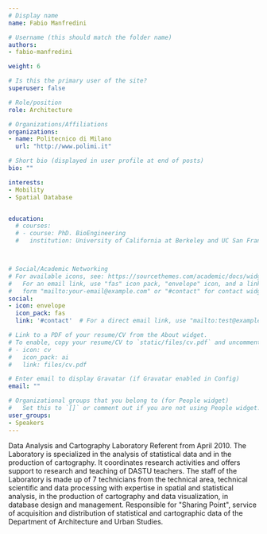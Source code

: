 ```yaml
---
# Display name
name: Fabio Manfredini

# Username (this should match the folder name)
authors:
- fabio-manfredini

weight: 6

# Is this the primary user of the site?
superuser: false

# Role/position
role: Architecture

# Organizations/Affiliations
organizations:
- name: Politecnico di Milano
  url: "http://www.polimi.it"

# Short bio (displayed in user profile at end of posts)
bio: ""

interests:
- Mobility
- Spatial Database


education:
  # courses:
  # - course: PhD. BioEngineering
  #   institution: University of California at Berkeley and UC San Francisco



# Social/Academic Networking
# For available icons, see: https://sourcethemes.com/academic/docs/widgets/#icons
#   For an email link, use "fas" icon pack, "envelope" icon, and a link in the
#   form "mailto:your-email@example.com" or "#contact" for contact widget.
social:
- icon: envelope
  icon_pack: fas
  link: '#contact'  # For a direct email link, use "mailto:test@example.org".

# Link to a PDF of your resume/CV from the About widget.
# To enable, copy your resume/CV to `static/files/cv.pdf` and uncomment the lines below.
# - icon: cv
#   icon_pack: ai
#   link: files/cv.pdf

# Enter email to display Gravatar (if Gravatar enabled in Config)
email: ""

# Organizational groups that you belong to (for People widget)
#   Set this to `[]` or comment out if you are not using People widget.
user_groups:
- Speakers
---
```


Data Analysis and Cartography Laboratory Referent from April 2010. The Laboratory is specialized in the analysis of statistical data and in the production of cartography. It coordinates research activities and offers support to research and teaching of DASTU teachers. The staff of the Laboratory is made up of 7 technicians from the technical area, technical scientific and data processing with expertise in spatial and statistical analysis, in the production of cartography and data visualization, in database design and management. Responsible for "Sharing Point", service of acquisition and distribution of statistical and cartographic data of the Department of Architecture and Urban Studies.
